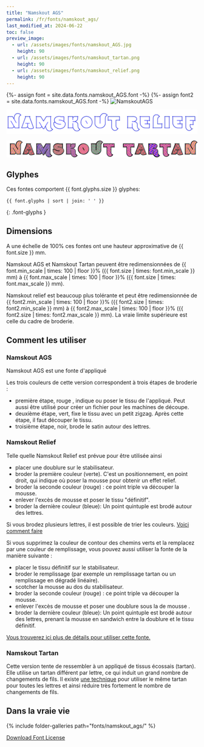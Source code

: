 ```yaml
---
title: "Namskout AGS"
permalink: /fr/fonts/namskout_ags/
last_modified_at: 2024-06-22
toc: false
preview_image:
  - url: /assets/images/fonts/namskout_AGS.jpg
    height: 90
  - url: /assets/images/fonts/namskout_tartan.png
    height: 90
  - url: /assets/images/fonts/namskout_relief.png
    height: 90
---
```

{%- assign font = site.data.fonts.namskout_AGS.font -%}
{%- assign font2 = site.data.fonts.namskout_AGS.font -%}
![NamskoutAGS](/assets/images/fonts/namskout_AGS.jpg)

![Namskout_relief](/assets/images/fonts/namskout_relief.png)

![NamskoutTartan](/assets/images/fonts/namskout_tartan.png)



## Glyphes

Ces fontes comportent  {{ font.glyphs.size }} glyphes:

```
{{ font.glyphs | sort | join: ' ' }}
```
{: .font-glyphs }

## Dimensions

A une échelle de  100% ces fontes ont une hauteur approximative de  {{ font.size }} mm. 

Namskout AGS et Namskout Tartan  peuvent être redimensionnées  de {{ font.min_scale | times: 100 | floor }}% ({{ font.size | times: font.min_scale }} mm)
à {{ font.max_scale | times: 100 | floor }}% ({{ font.size | times: font.max_scale }} mm).

Namskout relief est beaucoup plus tolérante et peut être redimensionnée de {{ font2.min_scale | times: 100 | floor }}% ({{ font2.size | times: font2.min_scale }} mm)
à {{ font2.max_scale | times: 100 | floor }}% ({{ font2.size | times: font2.max_scale }} mm). La vraie limite supérieure est celle du cadre de broderie.



## Comment les utiliser
### Namskout  AGS
Namskout AGS est une fonte d'appliqué

Les trois couleurs de cette version correspondent à trois étapes de broderie :
* première étape, rouge , indique ou poser le tissu de l'appliqué. Peut aussi être utilisé pour créer un fichier pour les machines de découpe.
* deuxième étape, vert, fixe le tissu avec un petit zigzag. Après cette étape, il faut découper le tissu.
* troisième étape, noir, brode le satin autour des lettres. 


### Namskout Relief
Telle quelle Namskout Relief est prévue pour être utilisée ainsi  
*  placer une doublure sur le stabilisateur.
*  broder la première couleur (verte). C'est un positionnement, en point droit,  qui indique où poser  la mousse pour obtenir un effet relief.
*  broder la seconde couleur (rouge) : ce point triple va découper la mousse.
*  enlever l'excès de mousse et poser le tissu "définitif".
*  broder la dernière couleur (bleue): Un point quintuple est brodé autour des lettres.
  

Si vous brodez plusieurs lettres, il est possible de trier les couleurs. [Voici comment faire](https://inkstitch.org/fr/docs/lettering/#tri-des-couleurs)


Si vous supprimez la couleur de contour des chemins verts et la remplacez par une couleur de remplissage,  vous pouvez aussi utiliser la fonte de la manière suivante :
*  placer le tissu définitif sur le stabilisateur.
*  broder le remplissage (par exemple un remplissage tartan ou un remplissage en dégradé linéaire).
*  scotcher la mousse au dos du stabilisateur.
*  broder la seconde couleur (rouge) : ce point triple va découper la mousse.
*  enlever l'excès de mousse et poser une doublure sous la de mousse .
*  broder la dernière couleur (bleue): Un point quintuple est brodé autour des lettres, prenant la mousse en sandwich entre la doublure et le tissu définitif.

[Vous trouverez ici  plus de détails pour utiliser cette fonte.](https://lyogau.over-blog.com/2024/06/broderie-en-relief-mousse-puffy-ou-autre.html)

###  Namskout Tartan

Cette  version tente de ressembler à un appliqué de tissus écossais (tartan). Elle utilise un tartan différent par lettre, ce qui induit un grand nombre de changements de fils.  Il existe [une technique](https://inkstitch.org//fr/tutorials/make_tartan_font_easier/) pour utiliser le même tartan pour toutes les lettres et ainsi réduire très fortement le nombre de changements de fils.


## Dans la vraie vie

{% include folder-galleries path="fonts/namskout_ags/" %}

[Download Font License](https://github.com/inkstitch/inkstitch/tree/main/fonts/namskout_AGS/LICENSE)
